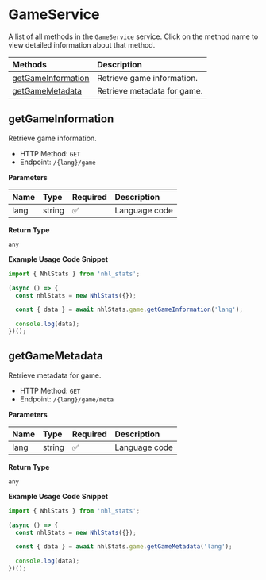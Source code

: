 # GameService

A list of all methods in the `GameService` service. Click on the method name to view detailed information about that method.

| Methods                                   | Description                 |
| :---------------------------------------- | :-------------------------- |
| [getGameInformation](#getgameinformation) | Retrieve game information.  |
| [getGameMetadata](#getgamemetadata)       | Retrieve metadata for game. |

## getGameInformation

Retrieve game information.

- HTTP Method: `GET`
- Endpoint: `/{lang}/game`

**Parameters**

| Name | Type   | Required | Description   |
| :--- | :----- | :------- | :------------ |
| lang | string | ✅       | Language code |

**Return Type**

`any`

**Example Usage Code Snippet**

```typescript
import { NhlStats } from 'nhl_stats';

(async () => {
  const nhlStats = new NhlStats({});

  const { data } = await nhlStats.game.getGameInformation('lang');

  console.log(data);
})();
```

## getGameMetadata

Retrieve metadata for game.

- HTTP Method: `GET`
- Endpoint: `/{lang}/game/meta`

**Parameters**

| Name | Type   | Required | Description   |
| :--- | :----- | :------- | :------------ |
| lang | string | ✅       | Language code |

**Return Type**

`any`

**Example Usage Code Snippet**

```typescript
import { NhlStats } from 'nhl_stats';

(async () => {
  const nhlStats = new NhlStats({});

  const { data } = await nhlStats.game.getGameMetadata('lang');

  console.log(data);
})();
```

<!-- This file was generated by liblab | https://liblab.com/ -->
